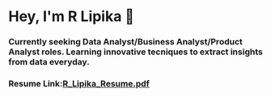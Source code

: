 # Hey, I'm  R Lipika 👧
 
 ### Currently seeking Data Analyst/Business Analyst/Product Analyst roles. Learning innovative tecniques to extract insights from data everyday.


### Resume Link:[R_Lipika_Resume.pdf](https://github.com/Lipika824/Fitbit-Fitness-Tracker/files/9079485/R_Lipika_Resume.pdf)
